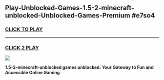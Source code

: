 
## Play-Unblocked-Games-1.5-2-minecraft-unblocked-Unblocked-Games-Premium #e7so4
<h3>
<a href="https://premium.freeplayer.one?title=1.5-2-minecraft-unblocked&ref=12M">CLICK TO PLAY</a></h3>
<hr>

<h3>
<a href="https://premium.freeplayer.one?title=1.5-2-minecraft-unblocked&ref=12M">CLICK 2 PLAY</a>
  
</h3>

<a href="https://premium.freeplayer.one?title=1.5-2-minecraft-unblocked&ref=12M"><img src="https://clearcache.store/games.png"></a>


**1.5-2-minecraft-unblocked games unblocked: Your Gateway to Fun and Accessible Online Gaming**
